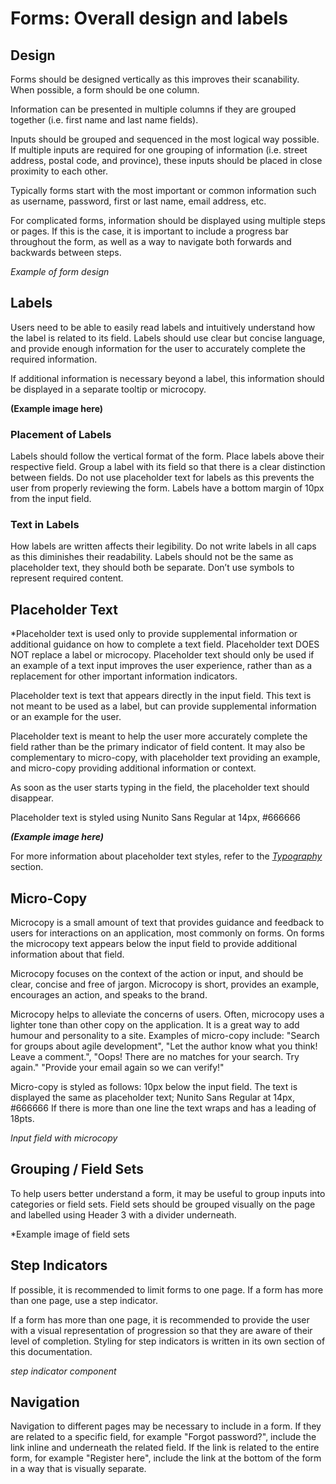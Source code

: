 # Forms: Overall design and labels


## Design

Forms should be designed vertically as this improves their scanability. When possible, a form should be one column.

Information can be presented in multiple columns if they are grouped together \(i.e. first name and last name fields\).

Inputs should be grouped and sequenced in the most logical way possible. If multiple inputs are required for one grouping of information \(i.e. street address, postal code, and province\), these inputs should be placed in close proximity to each other.

Typically forms start with the most important or common information such as username, password, first or last name, email address, etc.

For complicated forms, information should be displayed using multiple steps or pages. If this is the case, it is important to include a progress bar throughout the form, as well as a way to navigate both forwards and backwards between steps.

*Example of form design*

## Labels

Users need to be able to easily read labels and intuitively understand how the label is related to its field. Labels should use clear but concise language, and provide enough information for the user to accurately complete the required information.

If additional information is necessary beyond a label, this information should be displayed in a separate tooltip or microcopy. 

**\(Example image here\)** 

### Placement of Labels

Labels should follow the vertical format of the form. Place labels above their respective field. Group a label with its field so that there is a clear distinction between fields. Do not use placeholder text for labels as this prevents the user from properly reviewing the form. Labels have a bottom margin of 10px from the input field. 

### Text in Labels

How labels are written affects their legibility. Do not write labels in all caps as this diminishes their readability. Labels should not be the same as placeholder text, they should both be separate. Don’t use symbols to represent required content.

## Placeholder Text

*Placeholder text is used only to provide supplemental information or additional guidance on how to complete a text field. Placeholder text DOES NOT replace a label or microcopy. Placeholder text should only be used if an example of a text input improves the user experience, rather than as a replacement for other important information indicators. 

Placeholder text is text that appears directly in the input field. This text is not meant to be used as a label, but can provide supplemental information or an example for the user.

Placeholder text is meant to help the user more accurately complete the field rather than be the primary indicator of field content. It may also be complementary to micro-copy, with placeholder text providing an example, and micro-copy providing additional information or context. 

As soon as the user starts typing in the field, the placeholder text should disappear.

Placeholder text is styled using Nunito Sans Regular at 14px, #666666

_**\(Example image here\)**_

For more information about placeholder text styles, refer to the [_Typography_](typography.md) section.

## Micro-Copy

Microcopy is a small amount of text that provides guidance and feedback to users for interactions on an application, most commonly on forms. On forms the microcopy text appears below the input field to provide additional information about that field.


Microcopy focuses on the context of the action or input, and should be clear, concise and free of jargon. Microcopy is short, provides an example, encourages an action, and speaks to the brand.


Microcopy helps to alleviate the concerns of users. Often, microcopy uses a lighter tone than other copy on the application. It is a great way to add humour and personality to a site. 
Examples of micro-copy include: "Search for groups about agile development", "Let the author know what you think! Leave a comment.", "Oops! There are no matches for your search. Try again." "Provide your email again so we can verify!"


Micro-copy is styled as follows:
10px below the input field. The text is displayed the same as placeholder text; Nunito Sans Regular at 14px, #666666
If there is more than one line the text wraps and has a leading of 18pts.


*Input field with microcopy*

## Grouping / Field Sets

To help users better understand a form, it may be useful to group inputs into categories or field sets. Field sets should be grouped visually on the page and labelled using Header 3 with a divider underneath. 

*Example image of field sets

## Step Indicators
If possible, it is recommended to limit forms to one page. If a form has more than one page, use a step indicator. 

If a form has more than one page, it is recommended to provide the user with a visual representation of progression so that they are aware of their level of completion. Styling for step indicators is written in its own section of this documentation. 

*step indicator component*

## Navigation

Navigation to different pages may be necessary to include in a form. If they are related to a specific field, for example "Forgot password?", include the link inline and underneath the related field. If the link is related to the entire form, for example "Register here", include the link at the bottom of the form in a way that is visually separate.
